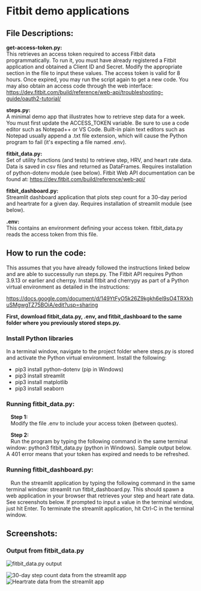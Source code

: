 # Fitbit demo applications

## File Descriptions:

**get-access-token.py:<br>** 
This retrieves an access token required to access Fitbit data programmatically.  To run it, you must have already registered a Fitbit application and obtained a Client ID and Secret.  Modify the appropriate section in the file to input these values.  The access token is valid for 8 hours.  Once expired, you may run the script again to get a new code.  You may also obtain an access code through the web interface:  
https://dev.fitbit.com/build/reference/web-api/troubleshooting-guide/oauth2-tutorial/ 

**steps.py:<br>**
A minimal demo app that illustrates how to retrieve step data for a week.  You must first update the ACCESS_TOKEN variable.  Be sure to use a code editor such as Notepad++ or VS Code.  Built-in plain text editors such as Notepad usually append a .txt file extension, which will cause the Python program to fail (it's expecting a file named .env).  

**fitbit_data.py:<br>**
Set of utility functions (and tests) to retrieve step, HRV, and heart rate data.  Data is saved in csv files and returned as DataFrames.  Requires installation of python-dotenv module (see below).  Fitbit Web API documentation can be found at: https://dev.fitbit.com/build/reference/web-api/

**fitbit_dashboard.py:<br>** 
Streamlit dashboard application that plots step count for a 30-day period and heartrate for a given day.  Requires installation of streamlit module (see below).

**.env:<br>** 
This contains an environment defining your access token.  fitbit_data.py reads the access token from this file.  

## How to run the code:
This assumes that you have already followed the instructions linked below and are able to successully run steps.py. The Fitbit API requires Python 3.9.13 or earlier and cherrpy.  Install fitbit and cherrypy as part of a Python virtual environment as detailed in the instructions:

https://docs.google.com/document/d/149YtFyO5k26Z9kgkh6el9sO4TRXkhuSMgwgTZ75BOiA/edit?usp=sharing   

**First, download fitbit_data.py, .env, and fitbit_dashboard to the same folder where you previously stored steps.py.**

### Install Python libraries
In a terminal window, navigate to the project folder where steps.py is stored and activate the Python virtual environment.  Install the following:
* pip3 install python-dotenv   (pip in Windows)
* pip3 install streamlit
* pip3 install matplotlib
* pip3 install seaborn

### Running fitbit_data.py:

&nbsp;&nbsp;&nbsp;**Step 1:<br>** 
&nbsp;&nbsp;&nbsp;Modify the file .env to include your access token (between quotes).  

&nbsp;&nbsp;&nbsp;**Step 2:<br>** 
&nbsp;&nbsp;&nbsp;Run the program by typing the following command in the same terminal window: python3 fitbit_data.py (python in Windows).  Sample output below.  A 401 error means that your token has expired and needs to be refreshed. 

### Running fitbit_dashboard.py:

&nbsp;&nbsp;&nbsp;Run the streamlit application by typing the following command in the same terminal window: streamlit run fitbit_dashboard.py.  This should spawn a web application in your browser that retrieves your step and heart rate data.  See screenshots below.  If prompted to input a value in the terminal window, just hit Enter.  To terminate the streamlit application, hit Ctrl-C in the terminal window.  

## Screenshots:

### Output from fitbit_data.py 

![fitbit_data.py output](fitbit_data_screenshot.png)


![30-day step count data from the streamlit app](steps-screenshot.png)
![Heartrate data from the streamlit app](HR-screenshot.png)
